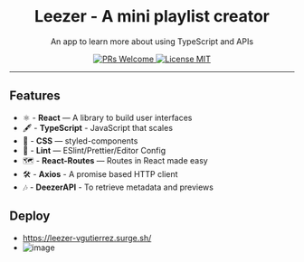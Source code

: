 <h1 align="center">
<br>

<br>
<br>
Leezer - A mini playlist creator
</h1>

<p align="center">An app to learn more about using TypeScript and APIs</p>

<p align="center">
  <a href="http://makeapullrequest.com">
    <img src="https://img.shields.io/badge/PRs-welcome-brightgreen.svg?style=flat-square" alt="PRs Welcome">
  </a>
  <a href="https://opensource.org/licenses/MIT">
    <img src="https://img.shields.io/badge/license-MIT-blue.svg?style=flat-square" alt="License MIT">
    </a>



</p>





<hr />

## Features


- ⚛  - **React** — A library to build user interfaces
- 🖋   - **TypeScript** - JavaScript that scales
- 💅  - **CSS** — styled-components
- 💖  - **Lint** — ESlint/Prettier/Editor Config
- 🗺  - **React-Routes** — Routes in React made easy
-   🛠 - **Axios** - A promise based HTTP client
- 🎶   - **DeezerAPI** - To retrieve metadata and previews


## Deploy
- https://leezer-vgutierrez.surge.sh/
- ![image](https://user-images.githubusercontent.com/62355596/161099253-bb82b36c-d241-4fca-bbfd-d5e2060a4aee.png)

